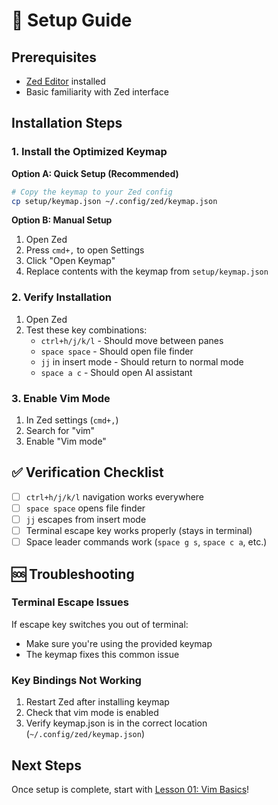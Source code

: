 # 🚀 Setup Guide

## Prerequisites

- [Zed Editor](https://zed.dev/) installed
- Basic familiarity with Zed interface

## Installation Steps

### 1. Install the Optimized Keymap

**Option A: Quick Setup (Recommended)**
```bash
# Copy the keymap to your Zed config
cp setup/keymap.json ~/.config/zed/keymap.json
```

**Option B: Manual Setup**
1. Open Zed
2. Press `cmd+,` to open Settings
3. Click "Open Keymap" 
4. Replace contents with the keymap from `setup/keymap.json`

### 2. Verify Installation

1. Open Zed
2. Test these key combinations:
   - `ctrl+h/j/k/l` - Should move between panes
   - `space space` - Should open file finder
   - `jj` in insert mode - Should return to normal mode
   - `space a c` - Should open AI assistant

### 3. Enable Vim Mode

1. In Zed settings (`cmd+,`)
2. Search for "vim"
3. Enable "Vim mode" 

## ✅ Verification Checklist

- [ ] `ctrl+h/j/k/l` navigation works everywhere
- [ ] `space space` opens file finder
- [ ] `jj` escapes from insert mode
- [ ] Terminal escape key works properly (stays in terminal)
- [ ] Space leader commands work (`space g s`, `space c a`, etc.)

## 🆘 Troubleshooting

### Terminal Escape Issues
If escape key switches you out of terminal:
- Make sure you're using the provided keymap
- The keymap fixes this common issue

### Key Bindings Not Working
1. Restart Zed after installing keymap
2. Check that vim mode is enabled
3. Verify keymap.json is in the correct location (`~/.config/zed/keymap.json`)

## Next Steps

Once setup is complete, start with [Lesson 01: Vim Basics](../lessons/01-basics/README.md)!